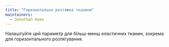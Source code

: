 ```yaml
---
title: "Горизонтальна розтяжка тканини"
maintainers:
  - Jonathan Haas
---
```


Налаштуйте цей параметр для більш-менш еластичних тканин, зокрема для горизонтального розтягування.

